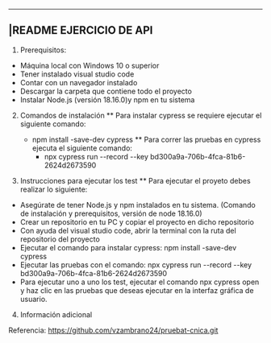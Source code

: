 ---------------------------------------------------------------
|README EJERCICIO DE API
---------------------------------------------------------------

1. Prerequisitos:
  * Máquina local con Windows 10 o superior
  * Tener instalado visual studio code
  * Contar con un navegador instalado
  * Descargar la carpeta que contiene todo el proyecto
  * Instalar Node.js (versión 18.16.0)y npm en tu sistema

2. Comandos de instalación
** Para instalar cypress se requiere ejecutar el siguiente comando:
	- npm install -save-dev cypress
** Para correr las pruebas en cypress ejecuta el siguiente comando: 
        - npx cypress run --record --key bd300a9a-706b-4fca-81b6-2624d2673590
  
3. Instrucciones para ejecutar los test
** Para ejecutar el proyeto debes realizar lo siguiente: 
  - Asegúrate de tener Node.js y npm instalados en tu sistema. (Comando de instalación y prerequisitos, versión de node 18.16.0) 
  - Crear un repositorio en tu PC y copiar el proyecto en dicho repositorio
  - Con ayuda del visual studio code, abrir la terminal con la ruta del repositorio del proyecto
  - Ejecutar el comando para instalar cypress: npm install -save-dev cypress
  - Ejecutar las pruebas con el comando: npx cypress run --record --key bd300a9a-706b-4fca-81b6-2624d2673590
  - Para ejecutar uno a uno los test, ejecutar el comando npx cypress open y haz clic en las pruebas que deseas ejecutar en la interfaz gráfica de usuario. 

4. Información adicional

Referencia: https://github.com/vzambrano24/pruebat-cnica.git
